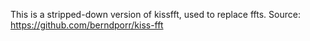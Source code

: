 This is a stripped-down version of kissfft, used to replace ffts.
Source: https://github.com/berndporr/kiss-fft